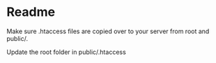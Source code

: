 <h1>
  Readme
</h1>

Make sure .htaccess files are copied over to your server from root and public/.<br />

Update the root folder in public/.htaccess
